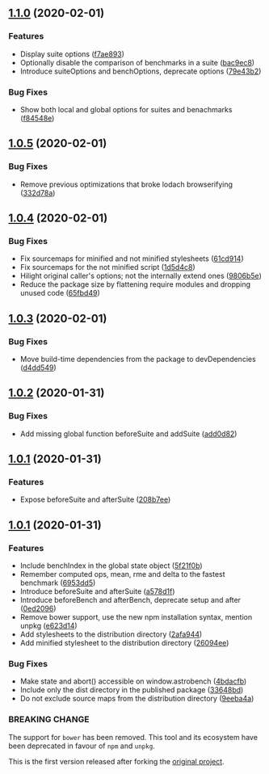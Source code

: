 ## [1.1.0](https://github.com/prantlf/astrobench/compare/v1.0.5...v1.1.0) (2020-02-01)

### Features

* Display suite options ([f7ae893](https://github.com/prantlf/astrobench/commit/f7ae89308776b197722ce360356cc7eb029f8b46))
* Optionally disable the comparison of benchmarks in a suite ([bac9ec8](https://github.com/prantlf/astrobench/commit/bac9ec84648cd74ba5de8beb452304431c15965f))
* Introduce suiteOptions and benchOptions, deprecate options ([79e43b2](https://github.com/prantlf/astrobench/commit/79e43b2386b33b49b03ea27514c098d5eb0cc76a))

### Bug Fixes

* Show both local and global options for suites and benachmarks ([f84548e](https://github.com/prantlf/astrobench/commit/f84548ea2119ed9964c491fafffb7bf389bf8503))

## [1.0.5](https://github.com/prantlf/astrobench/compare/v1.0.4...v1.0.5) (2020-02-01)

### Bug Fixes

* Remove previous optimizations that broke lodach browserifying ([332d78a](https://github.com/prantlf/astrobench/commit/332d78a61dc971ba0729c669fd40e5ec2283d649))

## [1.0.4](https://github.com/prantlf/astrobench/compare/v1.0.3...v1.0.4) (2020-02-01)

### Bug Fixes

* Fix sourcemaps for minified and not minified stylesheets ([61cd914](https://github.com/prantlf/astrobench/commit/61cd914b9c4747fc2fa5f6e2f01efab2227c4099))
* Fix sourcemaps for the not minified script ([1d5d4c8](https://github.com/prantlf/astrobench/commit/1d5d4c8d94b228aad220e52fd845a2609eeceeb6))
* Hilight original caller's options; not the internally extend ones ([9806b5e](https://github.com/prantlf/astrobench/commit/9806b5e290c17b318e5dc265a1c2d1e0f090acee))
* Reduce the package size by flattening require modules and dropping unused code ([65fbd49](https://github.com/prantlf/astrobench/commit/65fbd496a1e4eb352a82c053e5f0360c43ce0acd))

## [1.0.3](https://github.com/prantlf/astrobench/compare/v1.0.2...v1.0.3) (2020-02-01)

### Bug Fixes

* Move build-time dependencies from the package to devDependencies ([d4dd549](https://github.com/prantlf/astrobench/commit/d4dd54932e9a945dfe4d4b2398ea888ed1faa9ca))

## [1.0.2](https://github.com/prantlf/astrobench/compare/v1.0.1...v1.0.2) (2020-01-31)

### Bug Fixes

* Add missing global function beforeSuite and addSuite ([add0d82](https://github.com/prantlf/astrobench/commit/add0d82b56ceea8dd9cd2091bde930b93de6e058))

## [1.0.1](https://github.com/prantlf/astrobench/compare/v1.0.0...v1.0.1) (2020-01-31)

### Features

* Expose beforeSuite and afterSuite ([208b7ee](https://github.com/prantlf/astrobench/commit/208b7eebf19d59f9dcc7f5a3f71decd504f24fe6))

## [1.0.1](https://github.com/prantlf/astrobench/compare/6d089660fba64bd20a3a38428f19ef45d6af2800...v1.0.0) (2020-01-31)

### Features

* Include benchIndex in the global state object ([5f21f0b](https://github.com/prantlf/astrobench/commit/5f21f0b0cbbf63dfaa40015243470117c134bd67))
* Remember computed ops, mean, rme and delta to the fastest benchmark ([6953dd5](https://github.com/prantlf/astrobench/commit/6953dd576b315b04997f057cdcaf93e96379a9db))
* Introduce beforeSuite and afterSuite ([a578d1f](https://github.com/prantlf/astrobench/commit/a578d1fe11ed1560b1cc111d867b65b17c987759))
* Introduce beforeBench and afterBench, deprecate setup and after ([0ed2096](https://github.com/prantlf/astrobench/commit/0ed20967905042b3dc4326468126be724be11cf4))
* Remove bower support, use the new npm installation syntax, mention unpkg ([e623d14](https://github.com/prantlf/astrobench/commit/e623d14b73a78970e67b4f01d5d8d20ad1d7e09a))
* Add stylesheets to the distribution directory ([2afa944](https://github.com/prantlf/astrobench/commit/2afa9448ea07f47de29426d6117b22ce1a75d26c))
* Add minified stylesheet to the distribution directory ([26094ee](https://github.com/prantlf/astrobench/commit/26094ee14c46cf5275b3c2c5b92d1fa0186f3a2e))

### Bug Fixes

* Make state and abort() accessible on window.astrobench ([4bdacfb](https://github.com/prantlf/astrobench/commit/4bdacfb4b5f441987320976065c72611f3258762))
* Include only the dist directory in the published package ([33648bd](https://github.com/prantlf/astrobench/commit/33648bd929270f3e0d5f5e777034e89847d63bc5))
* Do not exclude source maps from the distribution directory ([9eeba4a](https://github.com/prantlf/astrobench/commit/9eeba4a186260786ca111f53e19ba2fcf21117a5))

### BREAKING CHANGE

The support for `bower` has been removed. This tool and its ecosystem have been deprecated in favour of `npm` and `unpkg`.

This is the first version released after forking the [original project](https://github.com/kupriyanenko/astrobench).
